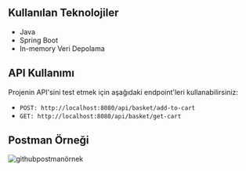 

 ## Kullanılan Teknolojiler

- Java
- Spring Boot
- In-memory Veri Depolama

## API Kullanımı

Projenin API'sini test etmek için aşağıdaki endpoint'leri kullanabilirsiniz:

- `POST: http://localhost:8080/api/basket/add-to-cart`
- `GET: http://localhost:8080/api/basket/get-cart`

## Postman Örneği
![githubpostmanörnek](https://github.com/canerakinn/add-cart/assets/82888722/3593b1e9-e2b0-46d8-a8aa-9fd26ea0a99b)

